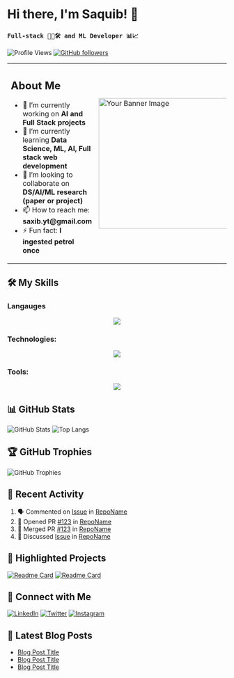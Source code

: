 # Hi there, I'm Saquib! 👋
### ```Full-stack 👨‍💻🛠️ and ML Developer 📊📈```

![Profile Views](https://komarev.com/ghpvc/?username=saquib000&style=flat-square&color=blue) 
[![GitHub followers](https://img.shields.io/github/followers/saquib000?label=Follow&style=social)](https://github.com/saquib000/?tab=followers)

<div>
  <table>
    <tr>
      <td>
        <h2>About Me</h2>
        <ul>
          <li>🔭 I’m currently working on <strong>AI and Full Stack projects</strong></li>
          <li>🌱 I’m currently learning <strong>Data Science, ML, AI, Full stack web development</strong></li>
          <li>👯 I’m looking to collaborate on <strong>DS/AI/ML research (paper or project)</strong></li>
          <li>📫 How to reach me: <strong>saxib.yt@gmail.com</strong></li>
          <li>⚡ Fun fact: <strong>I ingested petrol once</strong></li>
        </ul>
      </td>
      <td>
        <img src="https://media.istockphoto.com/id/1356364287/photo/close-up-focus-on-persons-hands-typing-on-the-desktop-computer-backlit-keyboard-screens-show.jpg?s=612x612&w=0&k=20&c=ijjq-DLNxIaPuGvIX8k06IZxMAjGpyJeboaV_byCX9k=" alt="Your Banner Image" width="300">
      </td>
    </tr>
  </table>
</div>


## 🛠️ My Skills
### Langauges
<p align="center">
  <a href="https://skillicons.dev">
    <img src="https://skillicons.dev/icons?i=python,javascript,java,html,css" />
  </a>
</p>


### Technologies:
<p align="center">
  <a href="https://skillicons.dev">
    <img src="https://skillicons.dev/icons?i=vue,flask,fastapi,react" />
  </a>
</p>

### Tools:
<p align="center">
  <a href="https://skillicons.dev">
    <img src="https://skillicons.dev/icons?i=docker,git,vim,postgres" />
  </a>
</p>

## 📊 GitHub Stats

![GitHub Stats](https://github-readme-stats.vercel.app/api?username=saquib000&show_icons=true&theme=tokyonight)
![Top Langs](https://github-readme-stats.vercel.app/api/top-langs/?username=saquib000&layout=compact&theme=tokyonight)

## 🏆 GitHub Trophies

![GitHub Trophies](https://github-profile-trophy.vercel.app/?username=saquib000&theme=algolia)

## 🚀 Recent Activity

<!--START_SECTION:activity-->
1. 🗣 Commented on [Issue](URL_to_issue) in [RepoName](URL_to_repo)
2. 💪 Opened PR [#123](URL_to_pr) in [RepoName](URL_to_repo)
3. 🎉 Merged PR [#123](URL_to_pr) in [RepoName](URL_to_repo)
4. 💬 Discussed [Issue](URL_to_discussion) in [RepoName](URL_to_repo)
<!--END_SECTION:activity-->

## 🌟 Highlighted Projects

[![Readme Card](https://github-readme-stats.vercel.app/api/pin/?username=yourusername&repo=repository-name&theme=tokyonight)](https://github.com/yourusername/repository-name)
[![Readme Card](https://github-readme-stats.vercel.app/api/pin/?username=yourusername&repo=repository-name&theme=tokyonight)](https://github.com/yourusername/repository-name)


## 🔗 Connect with Me

[![LinkedIn](https://img.shields.io/badge/-LinkedIn-0077B5?style=flat&logo=linkedin&logoColor=white)](https://www.linkedin.com/in/yourusername)
[![Twitter](https://img.shields.io/badge/-Twitter-1DA1F2?style=flat&logo=twitter&logoColor=white)](https://twitter.com/yourusername)
[![Instagram](https://img.shields.io/badge/-Instagram-E4405F?style=flat&logo=instagram&logoColor=white)](https://www.instagram.com/yourusername)

## 📧 Latest Blog Posts

<!-- BLOG-POST-LIST:START -->
- [Blog Post Title](URL_to_blog_post)
- [Blog Post Title](URL_to_blog_post)
- [Blog Post Title](URL_to_blog_post)
<!-- BLOG-POST-LIST:END -->

